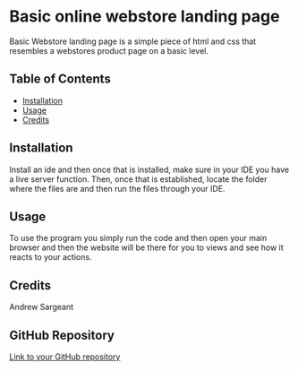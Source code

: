 # Basic online webstore landing page

Basic Webstore landing page is a simple piece of html and css that resembles a webstores product page on a basic level. 

## Table of Contents

- [Installation](#installation)
- [Usage](#usage)
- [Credits](#credits)

## Installation
Install an ide and then once that is installed, make sure in your IDE you have a live server function.
Then, once that is established, locate the folder where the files are and then run the files through your IDE.

## Usage

To use the program you simply run the code and then open your main browser
and then the website will be there for you to views and see how it reacts to your actions.

## Credits

Andrew Sargeant

## GitHub Repository

[Link to your GitHub repository](https://github.com/The-Bug-CTRL/MyRepository.git)
